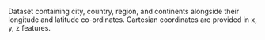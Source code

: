 Dataset containing city, country, region, and continents alongside their longitude and latitude co-ordinates. Cartesian coordinates are provided in x, y, z features.